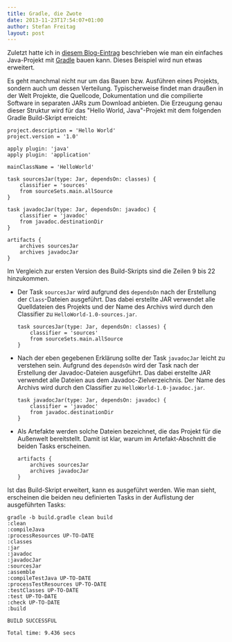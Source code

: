 ```yaml
---
title: Gradle, die Zwote
date: 2013-11-23T17:54:07+01:00
author: Stefan Freitag
layout: post
---
```

Zuletzt hatte ich in
[diesem Blog-Eintrag](2013-11-08-hello-world-java-the-gradle-way.md) beschrieben
wie man ein einfaches Java-Projekt mit [Gradle](http://www.gradle.org/) bauen
kann. Dieses Beispiel wird nun etwas erweitert.

Es geht manchmal nicht nur um das Bauen bzw. Ausführen eines Projekts, sondern
auch um dessen Verteilung. Typischerweise findet man draußen in der Welt
Projekte, die Quellcode, Dokumentation und die compilierte Software in separaten
JARs zum Download anbieten. Die Erzeugung genau dieser Struktur wird für das
"Hello World, Java"-Projekt mit dem folgenden Gradle Build-Skript erreicht:

```plain
project.description = 'Hello World'
project.version = '1.0'

apply plugin: 'java'
apply plugin: 'application'

mainClassName = 'HelloWorld'

task sourcesJar(type: Jar, dependsOn: classes) {
    classifier = 'sources'
    from sourceSets.main.allSource
}

task javadocJar(type: Jar, dependsOn: javadoc) {
    classifier = 'javadoc'
    from javadoc.destinationDir
}

artifacts {
    archives sourcesJar
    archives javadocJar
}
```

Im Vergleich zur ersten Version des Build-Skripts sind die Zeilen 9 bis 22
hinzukommen.

- Der Task `sourcesJar` wird aufgrund des `dependsOn` nach der Erstellung der
  `Class`-Dateien ausgeführt. Das dabei erstellte JAR verwendet alle
  Quelldateien des Projekts und der Name des Archivs wird durch den Classifier
  zu `HelloWorld-1.0-sources.jar`.

  ```plain
  task sourcesJar(type: Jar, dependsOn: classes) {
      classifier = 'sources'
      from sourceSets.main.allSource
  }
  ```

- Nach der eben gegebenen Erklärung sollte der Task `javadocJar` leicht zu
  verstehen sein. Aufgrund des `dependsOn` wird der Task nach der Erstellung
  der Javadoc-Dateien ausgeführt. Das dabei erstellte JAR verwendet alle Dateien
  aus dem Javadoc-Zielverzeichnis. Der Name des Archivs wird durch den
  Classifier zu `HelloWorld-1.0-javadoc.jar`.

  ```plain
  task javadocJar(type: Jar, dependsOn: javadoc) {
      classifier = 'javadoc'
      from javadoc.destinationDir
  }
  ```

- Als Artefakte werden solche Dateien bezeichnet, die das Projekt für die
  Außenwelt bereitstellt. Damit ist klar, warum im Artefakt-Abschnitt die
  beiden Tasks erscheinen.

  ```plain
  artifacts {
      archives sourcesJar
      archives javadocJar
  }
  ```

Ist das Build-Skript erweitert, kann es ausgeführt werden. Wie man sieht,
erscheinen die beiden neu definierten Tasks in der Auflistung der
ausgeführten Tasks:

```shell
gradle -b build.gradle clean build
:clean
:compileJava
:processResources UP-TO-DATE
:classes
:jar
:javadoc
:javadocJar
:sourcesJar
:assemble
:compileTestJava UP-TO-DATE
:processTestResources UP-TO-DATE
:testClasses UP-TO-DATE
:test UP-TO-DATE
:check UP-TO-DATE
:build

BUILD SUCCESSFUL

Total time: 9.436 secs
```